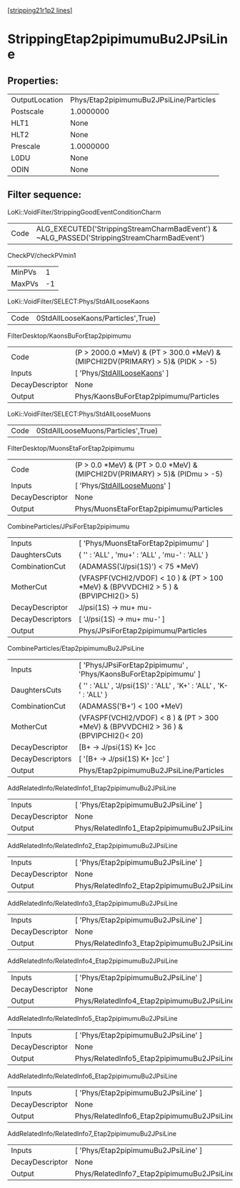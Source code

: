 [[stripping21r1p2 lines]](./stripping21r1p2-index)

# StrippingEtap2pipimumuBu2JPsiLine

## Properties:

|                |                                         |
|----------------|-----------------------------------------|
| OutputLocation | Phys/Etap2pipimumuBu2JPsiLine/Particles |
| Postscale      | 1.0000000                               |
| HLT1           | None                                    |
| HLT2           | None                                    |
| Prescale       | 1.0000000                               |
| L0DU           | None                                    |
| ODIN           | None                                    |

## Filter sequence:

LoKi::VoidFilter/StrippingGoodEventConditionCharm

|      |                                                                                            |
|------|--------------------------------------------------------------------------------------------|
| Code | ALG_EXECUTED('StrippingStreamCharmBadEvent') & ~ALG_PASSED('StrippingStreamCharmBadEvent') |

CheckPV/checkPVmin1

|        |     |
|--------|-----|
| MinPVs | 1   |
| MaxPVs | -1  |

LoKi::VoidFilter/SELECT:Phys/StdAllLooseKaons

|      |                                    |
|------|------------------------------------|
| Code | 0StdAllLooseKaons/Particles',True) |

FilterDesktop/KaonsBuForEtap2pipimumu

|                 |                                                                                     |
|-----------------|-------------------------------------------------------------------------------------|
| Code            | (P \> 2000.0 \*MeV) & (PT \> 300.0 \*MeV) & (MIPCHI2DV(PRIMARY) \> 5)& (PIDK \> -5) |
| Inputs          | [ 'Phys/[StdAllLooseKaons](./stripping21r1p2-commonparticles-stdallloosekaons)' ] |
| DecayDescriptor | None                                                                                |
| Output          | Phys/KaonsBuForEtap2pipimumu/Particles                                              |

LoKi::VoidFilter/SELECT:Phys/StdAllLooseMuons

|      |                                    |
|------|------------------------------------|
| Code | 0StdAllLooseMuons/Particles',True) |

FilterDesktop/MuonsEtaForEtap2pipimumu

|                 |                                                                                     |
|-----------------|-------------------------------------------------------------------------------------|
| Code            | (P \> 0.0 \*MeV) & (PT \> 0.0 \*MeV) & (MIPCHI2DV(PRIMARY) \> 5)& (PIDmu \> -5)     |
| Inputs          | [ 'Phys/[StdAllLooseMuons](./stripping21r1p2-commonparticles-stdallloosemuons)' ] |
| DecayDescriptor | None                                                                                |
| Output          | Phys/MuonsEtaForEtap2pipimumu/Particles                                             |

CombineParticles/JPsiForEtap2pipimumu

|                  |                                                                                        |
|------------------|----------------------------------------------------------------------------------------|
| Inputs           | [ 'Phys/MuonsEtaForEtap2pipimumu' ]                                                  |
| DaughtersCuts    | { '' : 'ALL' , 'mu+' : 'ALL' , 'mu-' : 'ALL' }                                         |
| CombinationCut   | (ADAMASS('J/psi(1S)') \< 75 \*MeV)                                                     |
| MotherCut        | (VFASPF(VCHI2/VDOF) \< 10 ) & (PT \> 100 \*MeV) & (BPVVDCHI2 \> 5 ) &(BPVIPCHI2()\> 5) |
| DecayDescriptor  | J/psi(1S) -\> mu+ mu-                                                                  |
| DecayDescriptors | [ 'J/psi(1S) -\> mu+ mu-' ]                                                          |
| Output           | Phys/JPsiForEtap2pipimumu/Particles                                                    |

CombineParticles/Etap2pipimumuBu2JPsiLine

|                  |                                                                                         |
|------------------|-----------------------------------------------------------------------------------------|
| Inputs           | [ 'Phys/JPsiForEtap2pipimumu' , 'Phys/KaonsBuForEtap2pipimumu' ]                      |
| DaughtersCuts    | { '' : 'ALL' , 'J/psi(1S)' : 'ALL' , 'K+' : 'ALL' , 'K-' : 'ALL' }                      |
| CombinationCut   | (ADAMASS('B+') \< 100 \*MeV)                                                            |
| MotherCut        | (VFASPF(VCHI2/VDOF) \< 8 ) & (PT \> 300 \*MeV) & (BPVVDCHI2 \> 36 ) &(BPVIPCHI2()\< 20) |
| DecayDescriptor  | [B+ -\> J/psi(1S) K+ ]cc                                                              |
| DecayDescriptors | [ '[B+ -\> J/psi(1S) K+ ]cc' ]                                                      |
| Output           | Phys/Etap2pipimumuBu2JPsiLine/Particles                                                 |

AddRelatedInfo/RelatedInfo1_Etap2pipimumuBu2JPsiLine

|                 |                                                      |
|-----------------|------------------------------------------------------|
| Inputs          | [ 'Phys/Etap2pipimumuBu2JPsiLine' ]                |
| DecayDescriptor | None                                                 |
| Output          | Phys/RelatedInfo1_Etap2pipimumuBu2JPsiLine/Particles |

AddRelatedInfo/RelatedInfo2_Etap2pipimumuBu2JPsiLine

|                 |                                                      |
|-----------------|------------------------------------------------------|
| Inputs          | [ 'Phys/Etap2pipimumuBu2JPsiLine' ]                |
| DecayDescriptor | None                                                 |
| Output          | Phys/RelatedInfo2_Etap2pipimumuBu2JPsiLine/Particles |

AddRelatedInfo/RelatedInfo3_Etap2pipimumuBu2JPsiLine

|                 |                                                      |
|-----------------|------------------------------------------------------|
| Inputs          | [ 'Phys/Etap2pipimumuBu2JPsiLine' ]                |
| DecayDescriptor | None                                                 |
| Output          | Phys/RelatedInfo3_Etap2pipimumuBu2JPsiLine/Particles |

AddRelatedInfo/RelatedInfo4_Etap2pipimumuBu2JPsiLine

|                 |                                                      |
|-----------------|------------------------------------------------------|
| Inputs          | [ 'Phys/Etap2pipimumuBu2JPsiLine' ]                |
| DecayDescriptor | None                                                 |
| Output          | Phys/RelatedInfo4_Etap2pipimumuBu2JPsiLine/Particles |

AddRelatedInfo/RelatedInfo5_Etap2pipimumuBu2JPsiLine

|                 |                                                      |
|-----------------|------------------------------------------------------|
| Inputs          | [ 'Phys/Etap2pipimumuBu2JPsiLine' ]                |
| DecayDescriptor | None                                                 |
| Output          | Phys/RelatedInfo5_Etap2pipimumuBu2JPsiLine/Particles |

AddRelatedInfo/RelatedInfo6_Etap2pipimumuBu2JPsiLine

|                 |                                                      |
|-----------------|------------------------------------------------------|
| Inputs          | [ 'Phys/Etap2pipimumuBu2JPsiLine' ]                |
| DecayDescriptor | None                                                 |
| Output          | Phys/RelatedInfo6_Etap2pipimumuBu2JPsiLine/Particles |

AddRelatedInfo/RelatedInfo7_Etap2pipimumuBu2JPsiLine

|                 |                                                      |
|-----------------|------------------------------------------------------|
| Inputs          | [ 'Phys/Etap2pipimumuBu2JPsiLine' ]                |
| DecayDescriptor | None                                                 |
| Output          | Phys/RelatedInfo7_Etap2pipimumuBu2JPsiLine/Particles |
